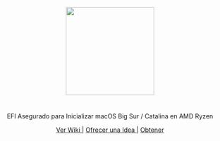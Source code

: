 
<p align="center">
<img src="https://lh3.googleusercontent.com/proxy/G_V64-BUJ-F76tcdTtLD8I9h0NC7DE8rAmQ30EzKqpQ0K7wl2AxHFDzh9Kiuyjx9c-xrJdWOTcWY4UwT_K8QTB4vlwnkGMSp9261n9QurpF6WTDKbHbJLIzj5TBJAasntKHknN_r" width="200">
</p>

# 
<p align="center">
EFI Asegurado para Inicializar macOS Big Sur / Catalina en AMD Ryzen
</p>
  
<p align="center">
  <a href="https://github.com/gusgeek/Ryzentosh-AMD-EFI/wiki"> Ver Wiki </a> | <a href="https://github.com/gusgeek/Ryzentosh-AMD-EFI/issues/new"> Ofrecer una Idea </a> | <a href="https://github.com/gusgeek/Ryzentosh-AMD-EFI/releases/latest"> Obtener </a>
  </strong>
</p>

